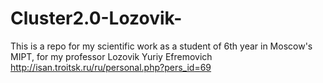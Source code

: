 Cluster2.0-Lozovik-
===================

This is a repo for my scientific work as a student of 6th year in Moscow's MIPT, for my professor Lozovik Yuriy Efremovich http://isan.troitsk.ru/ru/personal.php?pers_id=69

